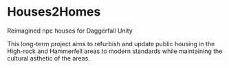 # Houses2Homes
Reimagined npc houses for Daggerfall Unity

This long-term project aims to refurbish and update public housing in the High-rock and Hammerfell areas to modern standards while maintaining the cultural asthetic of the areas.
